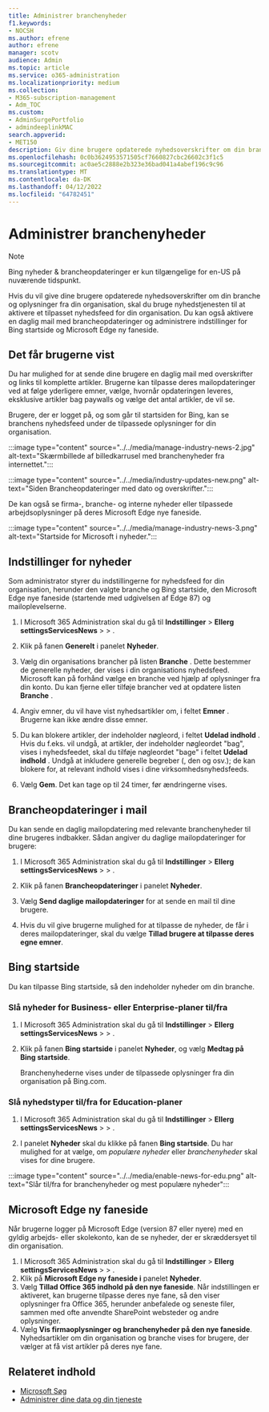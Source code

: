 ```yaml
---
title: Administrer branchenyheder
f1.keywords:
- NOCSH
ms.author: efrene
author: efrene
manager: scotv
audience: Admin
ms.topic: article
ms.service: o365-administration
ms.localizationpriority: medium
ms.collection:
- M365-subscription-management
- Adm_TOC
ms.custom:
- AdminSurgePortfolio
- admindeeplinkMAC
search.appverid:
- MET150
description: Giv dine brugere opdaterede nyhedsoverskrifter om din branche og oplysninger fra din organisation, brug nyhedstjenesten til at aktivere et tilpasset nyhedsfeed for din organisation.
ms.openlocfilehash: 0c0b3624953571505cf7660827cbc26602c3f1c5
ms.sourcegitcommit: ac0ae5c2888e2b323e36bad041a4abef196c9c96
ms.translationtype: MT
ms.contentlocale: da-DK
ms.lasthandoff: 04/12/2022
ms.locfileid: "64782451"
---
```

# <a name="manage-industry-news"></a>Administrer branchenyheder

> [!NOTE] 
> Bing nyheder & brancheopdateringer er kun tilgængelige for en-US på nuværende tidspunkt.

Hvis du vil give dine brugere opdaterede nyhedsoverskrifter om din branche og oplysninger fra din organisation, skal du bruge nyhedstjenesten til at aktivere et tilpasset nyhedsfeed for din organisation. Du kan også aktivere en daglig mail med brancheopdateringer og administrere indstillinger for Bing startside og Microsoft Edge ny faneside.

## <a name="what-your-users-will-see"></a>Det får brugerne vist

Du har mulighed for at sende dine brugere en daglig mail med overskrifter og links til komplette artikler. Brugerne kan tilpasse deres mailopdateringer ved at følge yderligere emner, vælge, hvornår opdateringen leveres, eksklusive artikler bag paywalls og vælge det antal artikler, de vil se.

Brugere, der er logget på, og som går til startsiden for Bing, kan se branchens nyhedsfeed under de tilpassede oplysninger for din organisation.

:::image type="content" source="../../media/manage-industry-news-2.jpg" alt-text="Skærmbillede af billedkarrusel med branchenyheder fra internettet.":::

:::image type="content" source="../../media/industry-updates-new.png" alt-text="Siden Brancheopdateringer med dato og overskrifter.":::

De kan også se firma-, branche- og interne nyheder eller tilpassede arbejdsoplysninger på deres Microsoft Edge nye faneside.

:::image type="content" source="../../media/manage-industry-news-3.png" alt-text="Startside for Microsoft i nyheder.":::

## <a name="news-settings"></a>Indstillinger for nyheder

Som administrator styrer du indstillingerne for nyhedsfeed for din organisation, herunder den valgte branche og Bing startside, den Microsoft Edge nye faneside (startende med udgivelsen af Edge 87) og mailoplevelserne. 

1. I Microsoft 365 Administration skal du gå til **Indstillinger** >  **Ellerg** **settingsServicesNews** >  > .[](https://admin.microsoft.com/adminportal/home?#/Settings/Services/:/Settings/L1/BingNews)

1. Klik på fanen **Generelt** i panelet **Nyheder**.

1. Vælg din organisations brancher på listen **Branche** . Dette bestemmer de generelle nyheder, der vises i din organisations nyhedsfeed. Microsoft kan på forhånd vælge en branche ved hjælp af oplysninger fra din konto. Du kan fjerne eller tilføje brancher ved at opdatere listen **Branche** .

1. Angiv emner, du vil have vist nyhedsartikler om, i feltet **Emner** . Brugerne kan ikke ændre disse emner.

1. Du kan blokere artikler, der indeholder nøgleord, i feltet **Udelad indhold** . Hvis du f.eks. vil undgå, at artikler, der indeholder nøgleordet "bag", vises i nyhedsfeedet, skal du tilføje nøgleordet "bage" i feltet **Udelad indhold** . Undgå at inkludere generelle begreber (, den og osv.); de kan blokere for, at relevant indhold vises i dine virksomhedsnyhedsfeeds.

1. Vælg **Gem**. Det kan tage op til 24 timer, før ændringerne vises.

## <a name="industry-updates-in-email"></a>Brancheopdateringer i mail

Du kan sende en daglig mailopdatering med relevante branchenyheder til dine brugeres indbakker. Sådan angiver du daglige mailopdateringer for brugere:

1. I Microsoft 365 Administration skal du gå til **Indstillinger** >  **Ellerg** **settingsServicesNews** >  > .[](https://admin.microsoft.com/adminportal/home?#/Settings/Services/:/Settings/L1/BingNews) 

1. Klik på fanen **Brancheopdateringer** i panelet **Nyheder**. 
1. Vælg **Send daglige mailopdateringer** for at sende en mail til dine brugere.
1. Hvis du vil give brugerne mulighed for at tilpasse de nyheder, de får i deres mailopdateringer, skal du vælge **Tillad brugere at tilpasse deres egne emner**.

## <a name="bing-homepage"></a>Bing startside

Du kan tilpasse Bing startside, så den indeholder nyheder om din branche.

### <a name="toggle-news-for-business-or-enterprise-plans"></a>Slå nyheder for Business- eller Enterprise-planer til/fra

1. I Microsoft 365 Administration skal du gå til **Indstillinger** >  **Ellerg** **settingsServicesNews** >  > .[](https://admin.microsoft.com/adminportal/home?#/Settings/Services/:/Settings/L1/BingNews)

1. Klik på fanen **Bing startside** i panelet **Nyheder**, og vælg **Medtag på Bing startside**.

    Branchenyhederne vises under de tilpassede oplysninger fra din organisation på Bing.com.

### <a name="toggle-news-types-for-education-plans"></a>Slå nyhedstyper til/fra for Education-planer

1. I Microsoft 365 Administration skal du gå til **Indstillinger** >  **Ellerg** **settingsServicesNews** >  > .[](https://admin.microsoft.com/adminportal/home?#/Settings/Services/:/Settings/L1/BingNews)

1. I panelet **Nyheder** skal du klikke på fanen **Bing startside**. Du har mulighed for at vælge, om *populære nyheder* eller *branchenyheder* skal vises for dine brugere.

:::image type="content" source="../../media/enable-news-for-edu.png" alt-text="Slår til/fra for branchenyheder og mest populære nyheder":::

## <a name="microsoft-edge-new-tab-page"></a>Microsoft Edge ny faneside

Når brugerne logger på Microsoft Edge (version 87 eller nyere) med en gyldig arbejds- eller skolekonto, kan de se nyheder, der er skræddersyet til din organisation.

1. I Microsoft 365 Administration skal du gå til **Indstillinger** >  **Ellerg** **settingsServicesNews** >  > .[](https://admin.microsoft.com/adminportal/home?#/Settings/Services/:/Settings/L1/BingNews)
2. Klik på **Microsoft Edge ny faneside i** panelet **Nyheder**.
3. Vælg **Tillad Office 365 indhold på den nye faneside**. Når indstillingen er aktiveret, kan brugerne tilpasse deres nye fane, så den viser oplysninger fra Office 365, herunder anbefalede og seneste filer, sammen med ofte anvendte SharePoint websteder og andre oplysninger.
4. Vælg **Vis firmaoplysninger og branchenyheder på den nye faneside**. Nyhedsartikler om din organisation og branche vises for brugere, der vælger at få vist artikler på deres nye fane.

## <a name="related-content"></a>Relateret indhold

- [Microsoft Søg](/microsoftsearch/)
- [Administrer dine data og din tjeneste](/admin)